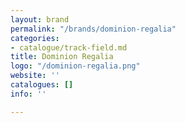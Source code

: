 ```yaml
---
layout: brand
permalink: "/brands/dominion-regalia"
categories:
- catalogue/track-field.md
title: Dominion Regalia
logo: "/dominion-regalia.png"
website: ''
catalogues: []
info: ''

---
```

